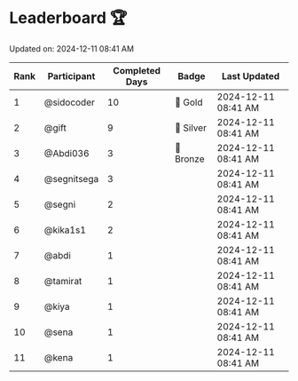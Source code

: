 # Leaderboard 🏆

Updated on: 2024-12-11 08:41 AM

| Rank | Participant       | Completed Days | Badge      | Last Updated         |
|------|-------------------|----------------|------------|----------------------|
| 1    | @sidocoder        | 10             | 🏅 Gold     | 2024-12-11 08:41 AM |
| 2    | @gift             | 9              | 🥈 Silver   | 2024-12-11 08:41 AM |
| 3    | @Abdi036          | 3              | 🥉 Bronze   | 2024-12-11 08:41 AM |
| 4    | @segnitsega       | 3              |            | 2024-12-11 08:41 AM |
| 5    | @segni            | 2              |            | 2024-12-11 08:41 AM |
| 6    | @kika1s1          | 2              |            | 2024-12-11 08:41 AM |
| 7    | @abdi             | 1              |            | 2024-12-11 08:41 AM |
| 8    | @tamirat          | 1              |            | 2024-12-11 08:41 AM |
| 9    | @kiya             | 1              |            | 2024-12-11 08:41 AM |
| 10   | @sena             | 1              |            | 2024-12-11 08:41 AM |
| 11   | @kena             | 1              |            | 2024-12-11 08:41 AM |
